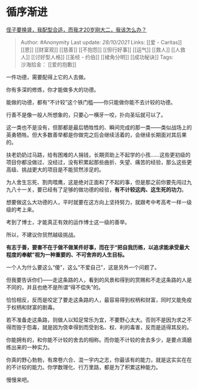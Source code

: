# 循序渐进
[侄子要换肾，我配型合适，而我才20岁刚大二，我该怎么办？](https://www.zhihu.com/question/493115676/answer/2190393982)

> Author: #Anonymity 
Last update: *28/10/2021* 
Links: [[爱 - Caritas]] [[恩]] [[财富观]] [[慈善]] [[不抱怨]] [[但行好事]] [[运气]] [[救人]] [[人救人]] [[讨好型人格]] [[圣经 - 约伯]] [[棱角分明]] [[成功秘诀]]
Tags:  
沙海拾金： [[爱的抱歉]]
 

一件功德，需要配得上它的人去做。

你有多深的修炼，你才能做多大的功德。

能做的功德，都有“不计较”这个铁门槛——你只能做你能不去计较的功德。

行善不是像一般人所想象的，只要心一横牙一咬，扑向圣坛就可以了。

这一类也不是没有，但那都是最后牺牲性的、瞬间完成的那一类——类似战场上的英勇牺牲。但大多数善举都是你做完之后会继续活着的，会继续长期面对其后果的。

扶老奶奶过马路，给有困难的人捐钱，长期资助上不起学的小孩……这些更初级的项目你都没做过、没经过，没有积累起那些曲折、失望、痛苦的经验，那么这些更高级、挑战更大的项目是不能贸然涉足的。

为人舍生忘死、割肉喂鹰，这是绝对正面和了不起的事，但是那之前你要先闯过九九八十一关，要已经有了足够的做功德的经验，**有不计较这肉、这生死的功力**。

想要做这么大功德的人，平时就要在这方向上坚持努力，就跟考中考高考一样一级级的考上来。

考到了博士，才能真正有效的运作博士这一级的善举。

所以，不建议你贸然越级挑战。

**有志于善，要害不在于做不做某件好事，而在于“把自我历练，以追求能承受最大程度的奉献”视为一种重要的、不可舍弃的人生目标。**

一个人为什么要这么“傻”，这么“不爱自己”，这是另外一个问题了。

但我要告诉你们——走这条路的人，看到的风景和得到的赏赐和不走这条路的人是不同的，并且也绝不是所谓“得不偿失”的。

恰恰相反，反而是咬定了要走这条路的人，最容易得到权柄和财富，同时又能免疫于权柄和财富的剧毒。

若不准备走这条路，则做人以知足常乐为宜，不要野心太大。否则不是因为求之不得而毁于怨毒，就是因为侥幸得到而受到名、权、利的毒害，反而是适得其反的。

你能拥有的，和你能不计较的舍去的相称。而你能不计较的舍去多少，是要点滴磨练出来的一种实力。

你真的野心勃勃，有席卷六合、混一宇内之志，你最该有的能力，就是这实实在在的不计较的能力。你学数理化、行万里路，都是为了积累这种能力。

慢慢来吧。